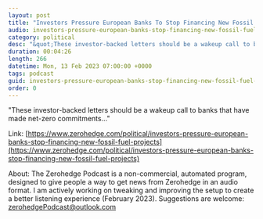 ```yaml
---
layout: post
title: "Investors Pressure European Banks To Stop Financing New Fossil Fuel Projects"
audio: investors-pressure-european-banks-stop-financing-new-fossil-fuel-projects-0
category: political
desc: "&quot;These investor-backed letters should be a wakeup call to banks that have made net-zero commitments...&quot; "
duration: 00:04:26
length: 266
datetime: Mon, 13 Feb 2023 07:00:00 +0000
tags: podcast
guid: investors-pressure-european-banks-stop-financing-new-fossil-fuel-projects-0
order: 0
---
```

&quot;These investor-backed letters should be a wakeup call to banks that have made net-zero commitments...&quot; 

Link: [https://www.zerohedge.com/political/investors-pressure-european-banks-stop-financing-new-fossil-fuel-projects](https://www.zerohedge.com/political/investors-pressure-european-banks-stop-financing-new-fossil-fuel-projects)

About: The Zerohedge Podcast is a non-commercial, automated program, designed to give people a way to get news from Zerohedge in an audio format.  I am actively working on tweaking and improving the setup to create a better listening experience (February 2023).  Suggestions are welcome: [zerohedgePodcast@outlook.com](mailto:zerohedgePodcast@outlook.com)